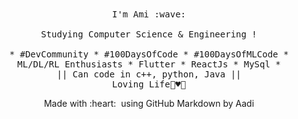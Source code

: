 <p align="center">
  <br />
  <br />
  <samp>
    I'm Ami :wave:
    
</a>
    <br />
    <br />
    Studying Computer Science & Engineering !
    <br />
    <br />
    * #DevCommunity * #100DaysOfCode * #100DaysOfMLCode * ML/DL/RL Enthusiasts * Flutter * ReactJs * MySql *
                  <br> || Can code in c++, python, Java || <br>
                        Loving Life🌼♥️🥰
  </samp>



<p align="center">
  Made with :heart: &nbsp;using GitHub Markdown by Aadi
  <br />
  <br />
</p>
